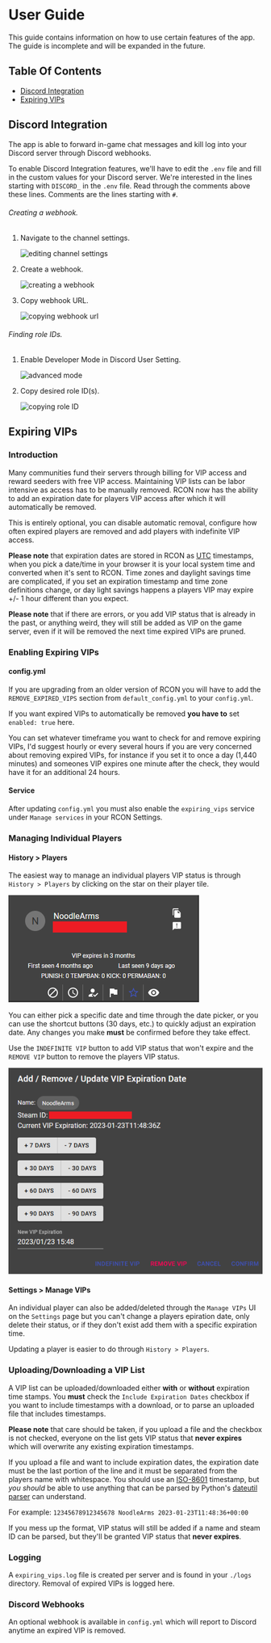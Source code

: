 # User Guide

This guide contains information on how to use certain features of the app.
The guide is incomplete and will be expanded in the future.

## Table Of Contents

* [Discord Integration](#Discord-Integration)
* [Expiring VIPs](#expiring-vips)

## Discord Integration

The app is able to forward in-game chat messages and kill log into your
Discord server through Discord webhooks.

To enable Discord Integration features, we'll have to edit the `.env` file
and fill in the custom values for your Discord server.
We're interested in the lines starting with `DISCORD_` in the `.env` file.
Read through the comments above these lines. Comments are the lines starting with `#`.

###### Creating a webhook.

1. Navigate to the channel settings.

    ![editing channel settings](images/userguide_discord_edit_channel.png)

2. Create a webhook.

    ![creating a webhook](images/userguide_discord_create_webhook.png)
    
3. Copy webhook URL.

    ![copying webhook url](images/userguide_discord_copy_webhook_url.png)

###### Finding role IDs.

1. Enable Developer Mode in Discord User Setting.

    ![advanced mode](images/userguide_discord_advanced_mode.png)
    
2. Copy desired role ID(s).

    ![copying role ID](images/userguide_discord_get_copy_role_id.png)


## Expiring VIPs
### Introduction
Many communities fund their servers through billing for VIP access and reward seeders with free VIP access. Maintaining VIP lists can be labor intensive as access has to be manually removed. RCON now has the ability to add an expiration date for players VIP access after which it will automatically be removed.

This is entirely optional, you can disable automatic removal, configure how often expired players are removed and add players with indefinite VIP access.

**Please note** that expiration dates are stored in RCON as [UTC](https://en.wikipedia.org/wiki/Coordinated_Universal_Time) timestamps, when you pick a date/time in your browser it is your local system time and converted when it's sent to RCON. Time zones and daylight savings time are complicated, if you set an expiration timestamp and time zone definitions change, or day light savings happens a players VIP may expire +/- 1 hour different than you expect.

**Please note** that if there are errors, or you add VIP status that is already in the past, or anything weird, they will still be added as VIP on the game server, even if it will be removed the next time expired VIPs are pruned.

### Enabling Expiring VIPs
#### config.yml
If you are upgrading from an older version of RCON you will have to add the `REMOVE_EXPIRED_VIPS` section from `default_config.yml` to your `config.yml`.

If you want expired VIPs to automatically be removed **you have to** set `enabled: true` here.

You can set whatever timeframe you want to check for and remove expiring VIPs, I'd suggest hourly or every several hours if you are very concerned about removing expired VIPs, for instance if you set it to once a day (1,440 minutes) and someones VIP expires one minute after the check, they would have it for an additional 24 hours.
#### Service
After updating `config.yml` you must also enable the `expiring_vips` service under `Manage services` in your RCON Settings.

### Managing Individual Players
#### History > Players
The easiest way to manage an individual players VIP status is through `History > Players` by clicking on the star on their player tile.

![player_tile](images/userguide_vip_player.png)

You can either pick a specific date and time through the date picker, or you can use the shortcut buttons (30 days, etc.) to quickly adjust an expiration date. Any changes you make **must** be confirmed before they take effect.

Use the `INDEFINITE VIP` button to add VIP status that won't expire and the `REMOVE VIP` button to remove the players VIP status.

![player_dialog](images/userguide_vip_dialog.png)
#### Settings > Manage VIPs
An individual player can also be added/deleted through the `Manage VIPs` UI on the `Settings` page but you can't change a players epiration date, only delete their status, or if they don't exist add them with a specific expiration time.

Updating a player is easier to do through `History > Players`.
### Uploading/Downloading a VIP List
A VIP list can be uploaded/downloaded either **with** or **without** expiration time stamps.  You **must** check the `Include Expiration Dates` checkbox if you want to include timestamps with a download, or to parse an uploaded file that includes timestamps.

**Please note** that care should be taken, if you upload a file and the checkbox is not checked, everyone on the list gets VIP status that **never expires** which will overwrite any existing expiration timestamps.

If you upload a file and want to include expiration dates, the expiration date must be the last portion of the line and it must be separated from the players name with whitespace. You should use an [ISO-8601](https://en.wikipedia.org/wiki/ISO_8601) timestamp, but *you should* be able to use anything that can be parsed by Python's [dateutil parser](https://dateutil.readthedocs.io/en/stable/parser.html) can understand.

For example: `12345678912345678 NoodleArms 2023-01-23T11:48:36+00:00`

If you mess up the format, VIP status will still be added if a name and steam ID can be parsed, but they'll be granted VIP status that **never expires**.

### Logging
A `expiring_vips.log` file is created per server and is found in your `./logs` directory. Removal of expired VIPs is logged here.
### Discord Webhooks
An optional webhook is available in `config.yml` which will report to Discord anytime an expired VIP is removed.